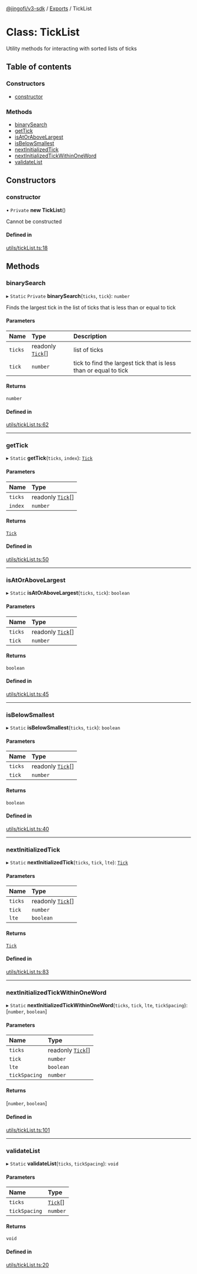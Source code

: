 [@jingofi/v3-sdk](../README.md) / [Exports](../modules.md) / TickList

# Class: TickList

Utility methods for interacting with sorted lists of ticks

## Table of contents

### Constructors

- [constructor](TickList.md#constructor)

### Methods

- [binarySearch](TickList.md#binarysearch)
- [getTick](TickList.md#gettick)
- [isAtOrAboveLargest](TickList.md#isatorabovelargest)
- [isBelowSmallest](TickList.md#isbelowsmallest)
- [nextInitializedTick](TickList.md#nextinitializedtick)
- [nextInitializedTickWithinOneWord](TickList.md#nextinitializedtickwithinoneword)
- [validateList](TickList.md#validatelist)

## Constructors

### constructor

• `Private` **new TickList**()

Cannot be constructed

#### Defined in

[utils/tickList.ts:18](https://github.com/Jingo-Finance/v3-sdk/blob/08a7c05/src/utils/tickList.ts#L18)

## Methods

### binarySearch

▸ `Static` `Private` **binarySearch**(`ticks`, `tick`): `number`

Finds the largest tick in the list of ticks that is less than or equal to tick

#### Parameters

| Name | Type | Description |
| :------ | :------ | :------ |
| `ticks` | readonly [`Tick`](Tick.md)[] | list of ticks |
| `tick` | `number` | tick to find the largest tick that is less than or equal to tick |

#### Returns

`number`

#### Defined in

[utils/tickList.ts:62](https://github.com/Jingo-Finance/v3-sdk/blob/08a7c05/src/utils/tickList.ts#L62)

___

### getTick

▸ `Static` **getTick**(`ticks`, `index`): [`Tick`](Tick.md)

#### Parameters

| Name | Type |
| :------ | :------ |
| `ticks` | readonly [`Tick`](Tick.md)[] |
| `index` | `number` |

#### Returns

[`Tick`](Tick.md)

#### Defined in

[utils/tickList.ts:50](https://github.com/Jingo-Finance/v3-sdk/blob/08a7c05/src/utils/tickList.ts#L50)

___

### isAtOrAboveLargest

▸ `Static` **isAtOrAboveLargest**(`ticks`, `tick`): `boolean`

#### Parameters

| Name | Type |
| :------ | :------ |
| `ticks` | readonly [`Tick`](Tick.md)[] |
| `tick` | `number` |

#### Returns

`boolean`

#### Defined in

[utils/tickList.ts:45](https://github.com/Jingo-Finance/v3-sdk/blob/08a7c05/src/utils/tickList.ts#L45)

___

### isBelowSmallest

▸ `Static` **isBelowSmallest**(`ticks`, `tick`): `boolean`

#### Parameters

| Name | Type |
| :------ | :------ |
| `ticks` | readonly [`Tick`](Tick.md)[] |
| `tick` | `number` |

#### Returns

`boolean`

#### Defined in

[utils/tickList.ts:40](https://github.com/Jingo-Finance/v3-sdk/blob/08a7c05/src/utils/tickList.ts#L40)

___

### nextInitializedTick

▸ `Static` **nextInitializedTick**(`ticks`, `tick`, `lte`): [`Tick`](Tick.md)

#### Parameters

| Name | Type |
| :------ | :------ |
| `ticks` | readonly [`Tick`](Tick.md)[] |
| `tick` | `number` |
| `lte` | `boolean` |

#### Returns

[`Tick`](Tick.md)

#### Defined in

[utils/tickList.ts:83](https://github.com/Jingo-Finance/v3-sdk/blob/08a7c05/src/utils/tickList.ts#L83)

___

### nextInitializedTickWithinOneWord

▸ `Static` **nextInitializedTickWithinOneWord**(`ticks`, `tick`, `lte`, `tickSpacing`): [`number`, `boolean`]

#### Parameters

| Name | Type |
| :------ | :------ |
| `ticks` | readonly [`Tick`](Tick.md)[] |
| `tick` | `number` |
| `lte` | `boolean` |
| `tickSpacing` | `number` |

#### Returns

[`number`, `boolean`]

#### Defined in

[utils/tickList.ts:101](https://github.com/Jingo-Finance/v3-sdk/blob/08a7c05/src/utils/tickList.ts#L101)

___

### validateList

▸ `Static` **validateList**(`ticks`, `tickSpacing`): `void`

#### Parameters

| Name | Type |
| :------ | :------ |
| `ticks` | [`Tick`](Tick.md)[] |
| `tickSpacing` | `number` |

#### Returns

`void`

#### Defined in

[utils/tickList.ts:20](https://github.com/Jingo-Finance/v3-sdk/blob/08a7c05/src/utils/tickList.ts#L20)
